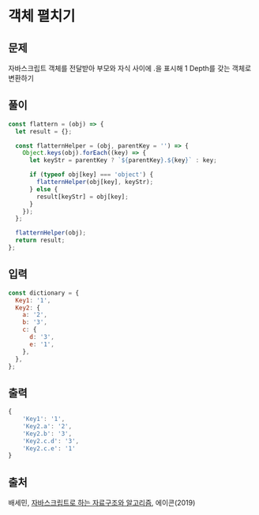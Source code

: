 # 객체 펼치기

## 문제

자바스크립트 객체를 전달받아 부모와 자식 사이에 .을 표시해 1 Depth를 갖는 객체로 변환하기

## 풀이

```javascript
const flattern = (obj) => {
  let result = {};

  const flatternHelper = (obj, parentKey = '') => {
    Object.keys(obj).forEach((key) => {
      let keyStr = parentKey ? `${parentKey}.${key}` : key;

      if (typeof obj[key] === 'object') {
        flatternHelper(obj[key], keyStr);
      } else {
        result[keyStr] = obj[key];
      }
    });
  };

  flatternHelper(obj);
  return result;
};
```

## 입력

```javascript
const dictionary = {
  Key1: '1',
  Key2: {
    a: '2',
    b: '3',
    c: {
      d: '3',
      e: '1',
    },
  },
};
```

## 출력

```javascript
{
    'Key1': '1',
    'Key2.a': '2',
    'Key2.b': '3',
    'Key2.c.d': '3',
    'Key2.c.e': '1'
}
```

## 출처

배세민, [자바스크립트로 하는 자료구조와 알고리즘](http://seoji.nl.go.kr/landingPage?isbn=9791161753447, '재귀-객체 펼치기'), 에이콘(2019)
